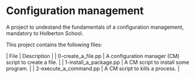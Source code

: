 # Configuration management

A project to undestand the fundamentals of a configuration management, mandatory to Holberton School.

This project contains the following files:

| File | Description |
| 0-create_a_file.pp | A configuration manager (CM) script to create a file. |
| 1-install_a_package.pp | A CM script to install some program. |
| 2-execute_a_command.pp | A CM script to kills a process. |
